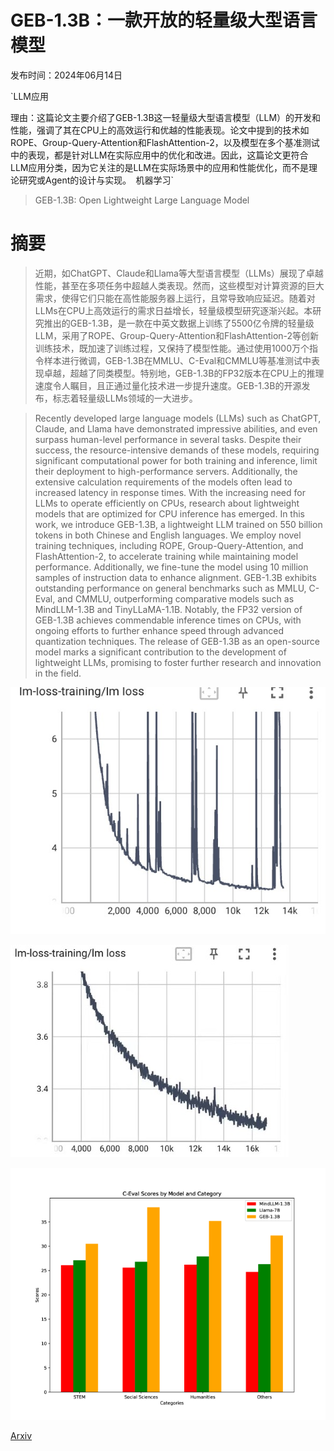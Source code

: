 # GEB-1.3B：一款开放的轻量级大型语言模型

发布时间：2024年06月14日

`LLM应用

理由：这篇论文主要介绍了GEB-1.3B这一轻量级大型语言模型（LLM）的开发和性能，强调了其在CPU上的高效运行和优越的性能表现。论文中提到的技术如ROPE、Group-Query-Attention和FlashAttention-2，以及模型在多个基准测试中的表现，都是针对LLM在实际应用中的优化和改进。因此，这篇论文更符合LLM应用分类，因为它关注的是LLM在实际场景中的应用和性能优化，而不是理论研究或Agent的设计与实现。` `机器学习`

> GEB-1.3B: Open Lightweight Large Language Model

# 摘要

> 近期，如ChatGPT、Claude和Llama等大型语言模型（LLMs）展现了卓越性能，甚至在多项任务中超越人类表现。然而，这些模型对计算资源的巨大需求，使得它们只能在高性能服务器上运行，且常导致响应延迟。随着对LLMs在CPU上高效运行的需求日益增长，轻量级模型研究逐渐兴起。本研究推出的GEB-1.3B，是一款在中英文数据上训练了5500亿令牌的轻量级LLM，采用了ROPE、Group-Query-Attention和FlashAttention-2等创新训练技术，既加速了训练过程，又保持了模型性能。通过使用1000万个指令样本进行微调，GEB-1.3B在MMLU、C-Eval和CMMLU等基准测试中表现卓越，超越了同类模型。特别地，GEB-1.3B的FP32版本在CPU上的推理速度令人瞩目，且正通过量化技术进一步提升速度。GEB-1.3B的开源发布，标志着轻量级LLMs领域的一大进步。

> Recently developed large language models (LLMs) such as ChatGPT, Claude, and Llama have demonstrated impressive abilities, and even surpass human-level performance in several tasks. Despite their success, the resource-intensive demands of these models, requiring significant computational power for both training and inference, limit their deployment to high-performance servers. Additionally, the extensive calculation requirements of the models often lead to increased latency in response times. With the increasing need for LLMs to operate efficiently on CPUs, research about lightweight models that are optimized for CPU inference has emerged. In this work, we introduce GEB-1.3B, a lightweight LLM trained on 550 billion tokens in both Chinese and English languages. We employ novel training techniques, including ROPE, Group-Query-Attention, and FlashAttention-2, to accelerate training while maintaining model performance. Additionally, we fine-tune the model using 10 million samples of instruction data to enhance alignment. GEB-1.3B exhibits outstanding performance on general benchmarks such as MMLU, C-Eval, and CMMLU, outperforming comparative models such as MindLLM-1.3B and TinyLLaMA-1.1B. Notably, the FP32 version of GEB-1.3B achieves commendable inference times on CPUs, with ongoing efforts to further enhance speed through advanced quantization techniques. The release of GEB-1.3B as an open-source model marks a significant contribution to the development of lightweight LLMs, promising to foster further research and innovation in the field.

![GEB-1.3B：一款开放的轻量级大型语言模型](../../../paper_images/2406.09900/WechatIMG314.jpeg)

![GEB-1.3B：一款开放的轻量级大型语言模型](../../../paper_images/2406.09900/WechatIMG316.jpeg)

![GEB-1.3B：一款开放的轻量级大型语言模型](../../../paper_images/2406.09900/x1.png)

[Arxiv](https://arxiv.org/abs/2406.09900)